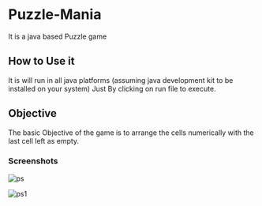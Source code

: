 # Puzzle-Mania
It is a java based Puzzle game 

## How to Use it
It is will run in all java platforms (assuming java development kit to be installed on your system)
Just By clicking on run file to execute.

## Objective
The basic Objective of the game is to arrange the cells numerically with the last cell left as empty.

### Screenshots






![ps](https://user-images.githubusercontent.com/24142431/37211889-7097b688-23d3-11e8-9d89-b713499e9d69.PNG)







![ps1](https://user-images.githubusercontent.com/24142431/37211891-70ef97ea-23d3-11e8-9977-eaee31c24f60.PNG)
